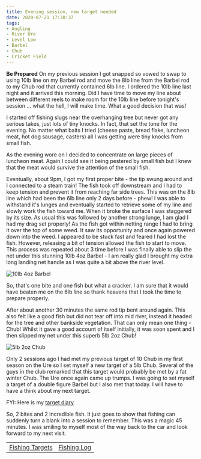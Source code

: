 ```yaml
---
title: Evening session, new target needed
date: 2020-07-21 17:30:37
tags:
- Angling
- River Ure
- Level Low
- Barbel
- Chub
- Cricket Field
---
```

**Be Prepared**
On my previous session I got snapped so vowed to swap to using 10lb line on my Barbel rod and move the 8lb line from the Barbel rod to my Chub rod that currently contained 6lb line. I ordered the 10lb line last night and it arrived this morning. Did I have time to move my line about between different reels to make room for the 10lb line before tonight's session ... what the hell, I will make time. What a good decision that was!

I started off fishing slugs near the overhanging tree but never got any serious takes, just lots of tiny knocks. In fact, that set the tone for the evening. No matter what baits I tried (cheese paste, bread flake, luncheon meat, hot dog sausage, casters) all I was getting were tiny knocks from small fish.

As the evening wore on I decided to concentrate on large pieces of luncheon meat. Again I could see it being pestered by small fish but I knew that the meat would survive the attention of the small fish.

Eventually, about 9pm, I got my first proper bite - the tip swung around and I connected to a steam train! The fish took off downstream and I had to keep tension and prevent it from reaching far side trees. This was on the 8lb line which had been the 6lb line only 2 days before - phew! I was able to withstand it's lunges and eventually started to retrieve some of my line and slowly work the fish toward me. When it broke the surface I was staggered by its size. As usual this was followed by another strong lunge, I am glad I had my drag set properly! As the fish got within netting range I had to bring it over the top of some weed. It saw its opportunity and once again powered down into the weed. I appeared to be stuck fast and feared I had lost the fish. However, releasing a bit of tension allowed the fish to start to move. This process was repeated about 3 time before I was finally able to slip the net under this stunning 10lb 4oz Barbel - I am really glad I brought my extra long landing net handle as I was quite a bit above the river level.

![10lb 4oz Barbel](/images/2020-07-21/10lb4ozBarbel.jpg)

So, that's one bite and one fish but what a cracker. I am sure that it would have beaten me on the 6lb line so thank heavens that I took the time to prepare properly.

After about another 30 minutes the same rod tip bent around again. This also felt like a good fish but did not tear off into mid river, instead it headed for the tree and other bankside vegetation. That can only mean one thing - Chub! Whilst it gave a good account of itself initially, it was soon spent and I then slipped my net under this superb 5lb 2oz Chub! 

![5lb 2oz Chub](/images/2020-07-21/5lb2ozChub.jpg)

Only 2 sessions ago I had met my previous target of 10 Chub in my first season on the Ure so I set myself a new target of a 5lb Chub. Several of the guys in the club remarked that this target would probably be met by a fat winter Chub. The Ure once again came up trumps. I was going to set myself a target of a double figure Barbel but I also met that today. I will have to have a think about my next target.

FYI: Here is my <a href="/2020/07/Fishing-Targets/">target diary</a>

So, 2 bites and 2 incredible fish. It just goes to show that fishing can suddenly turn a blank into a session to remember. This was a magic 45 minutes. I was smiling to myself most of the way back to the car and look forward to my next visit. 

|||
|---------|------|
|<a href="/2020/07/Fishing-Targets/">Fishing Targets</a>|<a href="/2020/08/Fishing-Log/">Fishing Log</a>|

